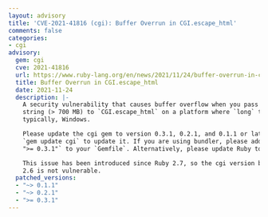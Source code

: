 ```yaml
---
layout: advisory
title: 'CVE-2021-41816 (cgi): Buffer Overrun in CGI.escape_html'
comments: false
categories:
- cgi
advisory:
  gem: cgi
  cve: 2021-41816
  url: https://www.ruby-lang.org/en/news/2021/11/24/buffer-overrun-in-cgi-escape_html-cve-2021-41816/
  title: Buffer Overrun in CGI.escape_html
  date: 2021-11-24
  description: |-
    A security vulnerability that causes buffer overflow when you pass a very large
    string (> 700 MB) to `CGI.escape_html` on a platform where `long` type takes 4 bytes,
    typically, Windows.

    Please update the cgi gem to version 0.3.1, 0.2.1, and 0.1.1 or later. You can use
    `gem update cgi` to update it. If you are using bundler, please add `gem "cgi",
    ">= 0.3.1"` to your `Gemfile`. Alternatively, please update Ruby to 2.7.5 or 3.0.3.

    This issue has been introduced since Ruby 2.7, so the cgi version bundled with Ruby
    2.6 is not vulnerable.
  patched_versions:
  - "~> 0.1.1"
  - "~> 0.2.1"
  - ">= 0.3.1"
---
```


